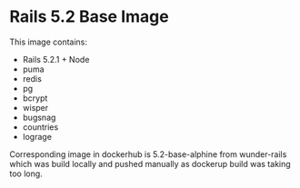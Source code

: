 # Rails 5.2 Base Image

This image contains:

- Rails 5.2.1 + Node
- puma
- redis
- pg
- bcrypt
- wisper
- bugsnag
- countries
- lograge

Corresponding image in dockerhub is 5.2-base-alphine from wunder-rails which was build locally and pushed manually as dockerup build was taking too long.
